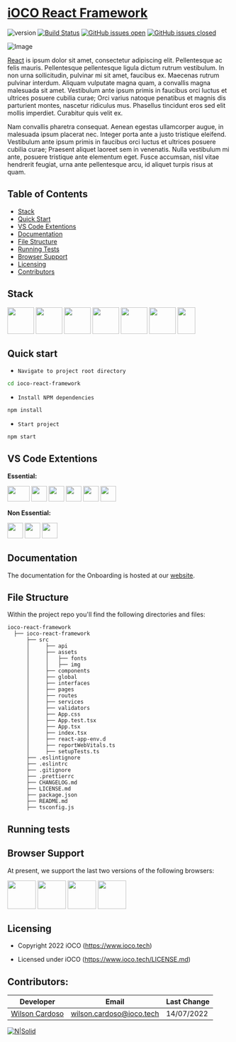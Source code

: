 # [iOCO React Framework](https://ioco.tech)

![version](https://img.shields.io/badge/version-1.0.0-blue.svg)
[![Build Status](https://travis-ci.org/joemccann/dillinger.svg?branch=master)](https://travis-ci.org/joemccann/dillinger)
[![GitHub issues open](https://img.shields.io/github/issues/creativetimofficial/material-dashboard.svg)](https://github.com/creativetimofficial/material-dashboard/issues?q=is%3Aopen+is%3Aissue) [![GitHub issues closed](https://img.shields.io/github/issues-closed-raw/creativetimofficial/material-dashboard.svg)](https://github.com/creativetimofficial/material-dashboard/issues?q=is%3Aissue+is%3Aclosed)

![Image](https://miro.medium.com/max/2000/1*ZEUZtH8wL9vUDLrn5guwOQ.png)

[React](https://ioco.tech) is ipsum dolor sit amet, consectetur adipiscing elit. Pellentesque ac felis mauris. Pellentesque pellentesque ligula dictum rutrum vestibulum. In non urna sollicitudin, pulvinar mi sit amet, faucibus ex. Maecenas rutrum pulvinar interdum. Aliquam vulputate magna quam, a convallis magna malesuada sit amet. Vestibulum ante ipsum primis in faucibus orci luctus et ultrices posuere cubilia curae; Orci varius natoque penatibus et magnis dis parturient montes, nascetur ridiculus mus. Phasellus tincidunt eros sed elit mollis imperdiet. Curabitur quis velit ex.

Nam convallis pharetra consequat. Aenean egestas ullamcorper augue, in malesuada ipsum placerat nec. Integer porta ante a justo tristique eleifend. Vestibulum ante ipsum primis in faucibus orci luctus et ultrices posuere cubilia curae; Praesent aliquet laoreet sem in venenatis. Nulla vestibulum mi ante, posuere tristique ante elementum eget. Fusce accumsan, nisl vitae hendrerit feugiat, urna ante pellentesque arcu, id aliquet turpis risus at quam.

## Table of Contents

- [Stack](#stack)
- [Quick Start](#quick-start)
- [VS Code Extentions](#vs-code-extentions)
- [Documentation](#documentation)
- [File Structure](#file-structure)
- [Running Tests](#tests)
- [Browser Support](#browser-support)
- [Licensing](#licensing)
- [Contributors](#contributors)

## Stack

[<img src="https://img.icons8.com/office/100/000000/react.png?raw=true" width="60" height="60" />](https://reactjs.org/)
[<img src="https://img.icons8.com/color/100/000000/typescript.png?raw=true" width="60" height="60" />](https://www.typescriptlang.org/)
[<img src="https://img.icons8.com/color/100/000000/redux.png?raw=true" width="60" height="60" />](https://redux.js.org/)
[<img src="https://img.icons8.com/color/100/000000/eslint.png?raw=true" width="60" height="60" />](https://eslint.org/)
[<img src="https://prettier.io/icon.png?raw=true" width="60" height="60" />](https://prettier.io/)
[<img src="https://github.githubassets.com/images/icons/emoji/unicode/1f436.png?raw=true" width="60" height="60" />](https://prettier.io/)
[<img src="https://cdn.freebiesupply.com/logos/large/2x/browsersync-logo-png-transparent.png?raw=true" width="40" height="60" />](https://browsersync.io/)

## Quick start

- `Navigate to project root directory `

```sh
cd ioco-react-framework
```

- `Install NPM dependencies `

```sh
npm install
```

- `Start project `

```sh
npm start
```

## VS Code Extentions

**Essential:**

[<img src="https://dsznajder.gallerycdn.vsassets.io/extensions/dsznajder/es7-react-js-snippets/4.1.0/1642684475025/Microsoft.VisualStudio.Services.Icons.Default?raw=true" width="50" height="35" />](https://marketplace.visualstudio.com/items?itemName=dsznajder.es7-react-js-snippets)
[<img src="https://ms-vscode.gallerycdn.vsassets.io/extensions/ms-vscode/vscode-typescript-next/4.6.20220202/1643846455509/Microsoft.VisualStudio.Services.Icons.Default?raw=true" width="35" height="35" />](https://marketplace.visualstudio.com/items?itemName=ms-vscode.vscode-typescript-next)
[<img src="https://eamodio.gallerycdn.vsassets.io/extensions/eamodio/gitlens/11.7.0/1637268068613/Microsoft.VisualStudio.Services.Icons.Default?raw=true" width="35" height="35" />](https://marketplace.visualstudio.com/items?itemName=eamodio.gitlens)
[<img src="https://dbaeumer.gallerycdn.vsassets.io/extensions/dbaeumer/vscode-eslint/2.2.3/1642067257652/Microsoft.VisualStudio.Services.Icons.Default?raw=true" width="35" height="35" />](https://marketplace.visualstudio.com/items?itemName=dbaeumer.vscode-eslint)
[<img src="https://esbenp.gallerycdn.vsassets.io/extensions/esbenp/prettier-vscode/9.2.0/1643472694801/Microsoft.VisualStudio.Services.Icons.Default?raw=true" width="35" height="35" />](https://marketplace.visualstudio.com/items?itemName=esbenp.prettier-vscode#:~:text=Prettier%20is%20an%20opinionated%20code,account%2C%20wrapping%20code%20when%20necessary.)
[<img src="https://chakrounanas.gallerycdn.vsassets.io/extensions/chakrounanas/turbo-console-log/2.1.7/1632580011660/Microsoft.VisualStudio.Services.Icons.Default?raw=true" width="35" height="35" />](https://marketplace.visualstudio.com/items?itemName=ChakrounAnas.turbo-console-log)

**Non Essential:**

[<img src="https://pkief.gallerycdn.vsassets.io/extensions/pkief/material-icon-theme/4.12.1/1642967102656/Microsoft.VisualStudio.Services.Icons.Default?raw=true" width="35" height="35" />](https://marketplace.visualstudio.com/items?itemName=PKief.material-icon-theme)
[<img src="https://wix.gallerycdn.vsassets.io/extensions/wix/vscode-import-cost/2.15.0/1612118656126/Microsoft.VisualStudio.Services.Icons.Default?raw=true" width="35" height="35" />](https://marketplace.visualstudio.com/items?itemName=wix.vscode-import-cost)
[<img src="https://formulahendry.gallerycdn.vsassets.io/extensions/formulahendry/auto-rename-tag/0.1.9/1634044270873/Microsoft.VisualStudio.Services.Icons.Default?raw=true" width="35" height="35" />](https://marketplace.visualstudio.com/items?itemName=formulahendry.auto-rename-tag)

## Documentation

The documentation for the Onboarding is hosted at our [website](https://dev.azure.com/SimplifyHR/Simplify-Scrum/_wiki/wikis/Simplify-Scrum.wiki/88/Onboarding).

## File Structure

Within the project repo you'll find the following directories and files:

```
ioco-react-framework
  ├── ioco-react-framework
      ├── src
      │     ├── api
      │     ├── assets
      │     │   ├── fonts
      │     │   ├── img
      │     ├── components
      │     ├── global
      │     ├── interfaces
      │     ├── pages
      │     ├── routes
      │     ├── services
      │     ├── validators
      │     ├── App.css
      │     ├── App.test.tsx
      │     ├── App.tsx
      │     ├── index.tsx
      │     ├── react-app-env.d
      │     ├── reportWebVitals.ts
      │     ├── setupTests.ts
      ├── .eslintignore
      ├── .eslintrc
      ├── .gitignore
      ├── .prettierrc
      ├── CHANGELOG.md
      ├── LICENSE.md
      ├── package.json
      ├── README.md
      ├── tsconfig.js
```

## Running tests

## Browser Support

At present, we support the last two versions of the following browsers:

<img src="https://s3.amazonaws.com/creativetim_bucket/github/browser/chrome.png" width="64" height="64"> <img src="https://s3.amazonaws.com/creativetim_bucket/github/browser/firefox.png" width="64" height="64"> <img src="https://s3.amazonaws.com/creativetim_bucket/github/browser/safari.png" width="64" height="64"> <img src="https://s3.amazonaws.com/creativetim_bucket/github/browser/opera.png" width="64" height="64">

## Licensing

- Copyright 2022 iOCO (https://www.ioco.tech)

- Licensed under iOCO (https://www.ioco.tech/LICENSE.md)

## Contributors:

| Developer                               | Email                       | Last Change |
| --------------------------------------- | --------------------------- | ----------- |
| [Wilson Cardoso](https://linkedin.com)  | wilson.cardoso@ioco.tech    | 14/07/2022  |

[![N|Solid](https://ioco.tech/wp-content/uploads/2022/02/iOCO.png)](https://nodesource.com/products/nsolid)
